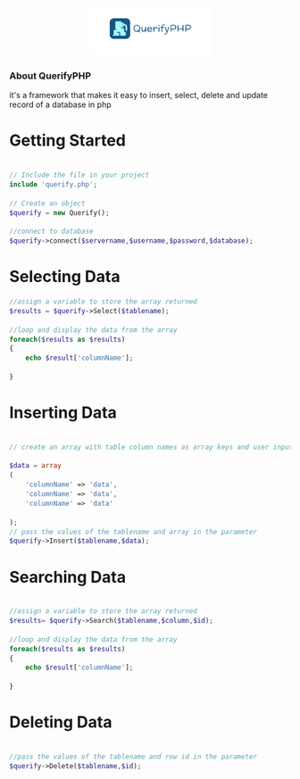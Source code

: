 <p align="center">
  <img src="img/querify.PNG" alt="QuerifyPHP">
</p>

### About QuerifyPHP
it's a framework that makes it easy to insert, select, delete and update record of a database in php

# Getting Started

```php

// Include the file in your project
include 'querify.php';

// Create an object
$querify = new Querify();

//connect to database
$querify->connect($servername,$username,$password,$database);


```

# Selecting Data
```php
//assign a variable to store the array returned 
$results = $querify->Select($tablename);

//loop and display the data from the array
foreach($results as $results)
{
	echo $result['columnName'];

}
```

# Inserting Data
```php

// create an array with table column names as array keys and user inputs as array values

$data = array 
(
	'columnName' => 'data',
	'columnName' => 'data',
	'columnName' => 'data'

);
// pass the values of the tablename and array in the parameter
$querify->Insert($tablename,$data);

```

# Searching Data
```php

//assign a variable to store the array returned 
$results= $querify->Search($tablename,$column,$id);

//loop and display the data from the array
foreach($results as $results)
{
	echo $result['columnName'];

}

```

# Deleting Data
```php

//pass the values of the tablename and row id in the parameter
$querify->Delete($tablename,$id);

```
